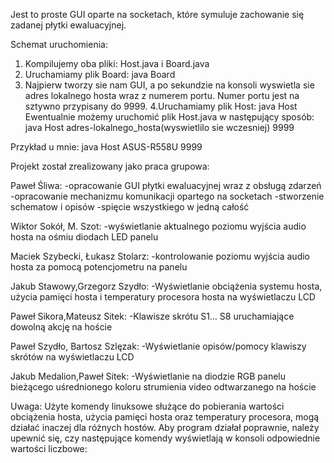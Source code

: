 Jest to proste GUI oparte na socketach, które symuluje zachowanie się zadanej płytki ewaluacyjnej.

Schemat uruchomienia:
1. Kompilujemy oba pliki: Host.java i Board.java
2. Uruchamiamy plik Board: java Board
3. Najpierw tworzy sie nam GUI, a po sekundzie na konsoli wyswietla sie adres lokalnego hosta wraz z numerem portu. Numer portu jest na sztywno przypisany do 9999.
4.Uruchamiamy plik Host: java Host
Ewentualnie możemy uruchomić plik Host.java w następujący sposób:
java Host adres-lokalnego_hosta(wyswietlilo sie wczesniej) 9999

Przykład u mnie:
java Host ASUS-R558U 9999

Projekt został zrealizowany jako praca grupowa:

Paweł Śliwa: 
-opracowanie GUI płytki ewaluacyjnej wraz z obsługą zdarzeń
-opracowanie mechanizmu komunikacji opartego na socketach
-stworzenie schematow i opisów
-spięcie wszystkiego w jedną całość

Wiktor Sokół, M. Szot:
-wyświetlanie aktualnego poziomu wyjścia audio hosta na ośmiu diodach LED panelu

Maciek Szybecki, Łukasz Stolarz:
-kontrolowanie poziomu wyjścia audio hosta za pomocą potencjometru na panelu

Jakub Stawowy,Grzegorz Szydło:
-Wyświetlanie obciążenia systemu hosta, użycia pamięci hosta i  temperatury procesora hosta na wyświetlaczu LCD

Paweł Sikora,Mateusz Sitek:
-Klawisze skrótu S1… S8 uruchamiające dowolną akcję na hoście 

Paweł Szydło, Bartosz Szlęzak:
-Wyświetlanie opisów/pomocy klawiszy skrótów na wyświetlaczu LCD

Jakub Medalion,Paweł Sitek:
-Wyświetlanie na diodzie RGB panelu bieżącego uśrednionego koloru strumienia video odtwarzanego na hoście
					
Uwaga:
Użyte komendy linuksowe służące do pobierania wartości obciążenia hosta, użycia pamięci hosta oraz temperatury procesora, mogą działać inaczej dla różnych hostów. Aby program działał poprawnie, należy upewnić się, czy następujące komendy wyświetlają w konsoli odpowiednie wartości liczbowe: